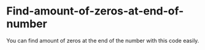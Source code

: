 # Find-amount-of-zeros-at-end-of-number
You can find amount of zeros at the end of the number with this code easily.
